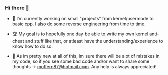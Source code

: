 ### Hi there 👋

* 🔭 I’m currently working on small "projects" from kernel/usermode to basic cpp.
  I also do some reverse engineering from time to time.
  
* 🏆 My goal is to hopefully one day be able to write my own kernel anti-cheat and stuff
  like that, or atleast have the understanding/experience to know how to do so. 
  
* 📓 As im pretty new at all of this, im sure there will be alot of mistakes in my code,
  so if you see some bad code and/or want to share some thoughts -> moffern87@hotmail.com. 
  Any help is always appreciated!.
